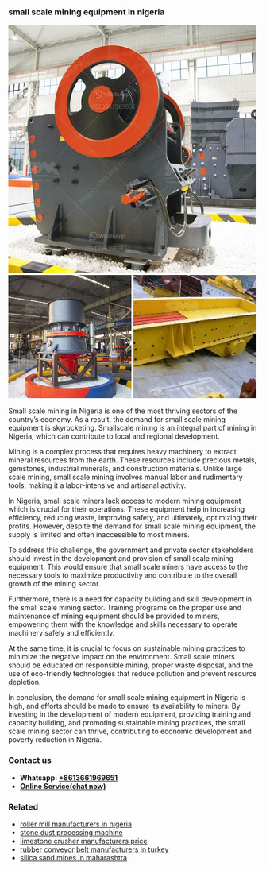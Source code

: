 <h3>small scale mining equipment in nigeria</h3><img src='1704857086.jpg' alt=''><p>Small scale mining in Nigeria is one of the most thriving sectors of the country’s economy. As a result, the demand for small scale mining equipment is skyrocketing. Smallscale mining is an integral part of mining in Nigeria, which can contribute to local and regional development.</p><p>Mining is a complex process that requires heavy machinery to extract mineral resources from the earth. These resources include precious metals, gemstones, industrial minerals, and construction materials. Unlike large scale mining, small scale mining involves manual labor and rudimentary tools, making it a labor-intensive and artisanal activity.</p><p>In Nigeria, small scale miners lack access to modern mining equipment which is crucial for their operations. These equipment help in increasing efficiency, reducing waste, improving safety, and ultimately, optimizing their profits. However, despite the demand for small scale mining equipment, the supply is limited and often inaccessible to most miners.</p><p>To address this challenge, the government and private sector stakeholders should invest in the development and provision of small scale mining equipment. This would ensure that small scale miners have access to the necessary tools to maximize productivity and contribute to the overall growth of the mining sector.</p><p>Furthermore, there is a need for capacity building and skill development in the small scale mining sector. Training programs on the proper use and maintenance of mining equipment should be provided to miners, empowering them with the knowledge and skills necessary to operate machinery safely and efficiently.</p><p>At the same time, it is crucial to focus on sustainable mining practices to minimize the negative impact on the environment. Small scale miners should be educated on responsible mining, proper waste disposal, and the use of eco-friendly technologies that reduce pollution and prevent resource depletion.</p><p>In conclusion, the demand for small scale mining equipment in Nigeria is high, and efforts should be made to ensure its availability to miners. By investing in the development of modern equipment, providing training and capacity building, and promoting sustainable mining practices, the small scale mining sector can thrive, contributing to economic development and poverty reduction in Nigeria.</p><h3>Contact us</h3><ul><li><strong>Whatsapp:&nbsp;<a href="https://wa.me/8613661969651">+8613661969651</a></strong></li><li><a href="https://swt.shibang-china.com/?git&amp;zhl&amp;small scale mining equipment in nigeria"><strong>Online Service(chat now)</strong></a></li></ul><h3>Related</h3><ul><li><a href='roller mill manufacturers in nigeria.md'>roller mill manufacturers in nigeria</a></li><li><a href='stone dust processing machine.md'>stone dust processing machine</a></li><li><a href='limestone crusher manufacturers price.md'>limestone crusher manufacturers price</a></li><li><a href='rubber conveyor belt manufacturers in turkey.md'>rubber conveyor belt manufacturers in turkey</a></li><li><a href='silica sand mines in maharashtra.md'>silica sand mines in maharashtra</a></li></ul>